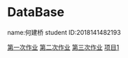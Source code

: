 # DataBase

name:何建桥
student ID:2018141482193

[第一次作业](https://github.com/Merlinish/DataBase/tree/weekone)
[第二次作业](https://github.com/Merlinish/DataBase/tree/weeksix)
[第三次作业](https://github.com/Merlinish/DataBase/tree/weekten)
[项目1](https://github.com/Merlinish/DataBase/tree/weektwelve)
